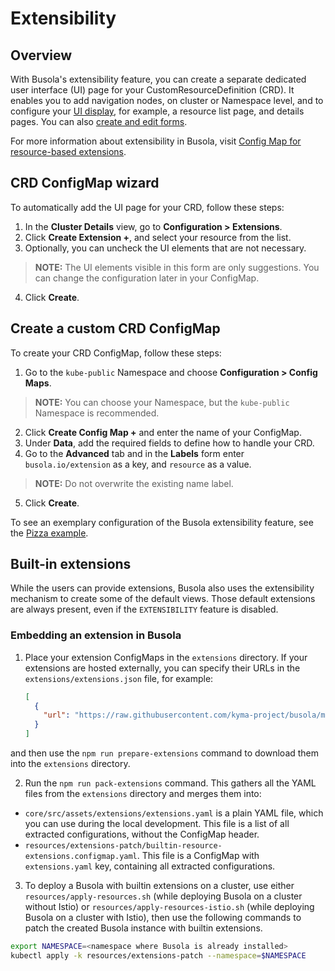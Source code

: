 # Extensibility

## Overview

With Busola's extensibility feature, you can create a separate dedicated user interface (UI) page for your CustomResourceDefinition (CRD). It enables you to add navigation nodes, on cluster or Namespace level, and to configure your [UI display](display-section.md), for example, a resource list page, and details pages. You can also [create and edit forms](form-section.md).

For more information about extensibility in Busola, visit [Config Map for resource-based extensions](resources.md).

## CRD ConfigMap wizard

To automatically add the UI page for your CRD, follow these steps:

1.  In the **Cluster Details** view, go to **Configuration > Extensions**.
2.  Click **Create Extension +**, and select your resource from the list.
3.  Optionally, you can uncheck the UI elements that are not necessary.

> **NOTE:** The UI elements visible in this form are only suggestions. You can change the configuration later in your ConfigMap.

4.  Click **Create**.

## Create a custom CRD ConfigMap

To create your CRD ConfigMap, follow these steps:

1. Go to the `kube-public` Namespace and choose **Configuration > Config Maps**.

> **NOTE:** You can choose your Namespace, but the `kube-public` Namespace is recommended.

2. Click **Create Config Map +** and enter the name of your ConfigMap.
3. Under **Data**, add the required fields to define how to handle your CRD.
4. Go to the **Advanced** tab and in the **Labels** form enter `busola.io/extension` as a key, and `resource` as a value.

> **NOTE:** Do not overwrite the existing name label.

5. Click **Create**.

To see an exemplary configuration of the Busola extensibility feature, see the [Pizza example](examples/../../../examples/pizzas/README.md).

## Built-in extensions

While the users can provide extensions, Busola also uses the extensibility mechanism to create some of the default views. Those default extensions are always present, even if the `EXTENSIBILITY` feature is disabled.

### Embedding an extension in Busola

1. Place your extension ConfigMaps in the `extensions` directory. If your extensions are hosted externally, you can specify their URLs in the `extensions/extensions.json` file, for example:

   ```json
   [
     {
       "url": "https://raw.githubusercontent.com/kyma-project/busola/main/examples/pizzas/configuration/pizzas-configmap.yaml"
     }
   ]
   ```

and then use the `npm run prepare-extensions` command to download them into the `extensions` directory.

2. Run the `npm run pack-extensions` command. This gathers all the YAML files from the `extensions` directory and merges them into:

- `core/src/assets/extensions/extensions.yaml` is a plain YAML file, which you can use during the local development. This file is a list of all extracted configurations, without the ConfigMap header.
- `resources/extensions-patch/builtin-resource-extensions.configmap.yaml`. This file is a ConfigMap with `extensions.yaml` key, containing all extracted configurations.

3. To deploy a Busola with builtin extensions on a cluster, use either `resources/apply-resources.sh` (while deploying Busola on a cluster without Istio) or `resources/apply-resources-istio.sh` (while deploying Busola on a cluster with Istio), then use the following commands to patch the created Busola instance with builtin extensions.

```bash
export NAMESPACE=<namespace where Busola is already installed>
kubectl apply -k resources/extensions-patch --namespace=$NAMESPACE
```
